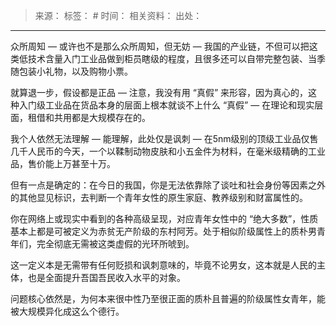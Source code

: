 > 来源：
> 标签： #
> 时间：
> 相关资料：
> 出处：
***

众所周知 — 或许也不是那么众所周知，但无妨 — 我国的产业链，不但可以把这类低技术含量入门工业品做到柜员瞎级的程度，且很多还可以自带完整包装、当季随包装小礼物，以及购物小票。

就算退一步，假设都是正品 — 注意，我没有用 “真假” 来形容，因为真心的，这种入门级工业品在货品本身的层面上根本就谈不上什么 “真假” — 在理论和现实层面，租借和共用都是大规模存在的。

我个人依然无法理解 — 能理解，此处仅是讽刺 — 在5nm级别的顶级工业品仅售几千人民币的今天，一个以鞣制动物皮肤和小五金件为材料，在毫米级精确的工业品，售价能上万甚至十万。

但有一点是确定的：在今日的我国，你是无法依靠除了谈吐和社会身份等因素之外的其他显见标识，去判断一个青年女性的原生家庭、教养级别和财富属性的。

你在网络上或现实中看到的各种高级呈现，对应青年女性中的 “绝大多数”，性质基本上都是可被定义为赤贫无产阶级的东村阿芳。处于相似阶级属性上的质朴男青年们，完全彻底无需被这类虚假的光环所唬到。

这一定义本是无需带有任何贬损和讽刺意味的，毕竟不论男女，这本就是人民的主体，也是全面提升吾国吾民收入水平的对象。

问题核心依然是，为何本来很中性乃至很正面的质朴且普遍的阶级属性女青年，能被大规模异化成这么个德行。